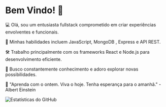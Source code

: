 # Bem Vindo! 👋

:computer: Olá, sou um entusiasta fullstack comprometido em criar experiências envolventes e funcionais.

:rocket: Minhas habilidades incluem JavaScript, MongoDB , Express e API REST.

🛠️ Trabalho principalmente com os frameworks React e Node.js para desenvolvimento eficiente.

🌌 Busco constantemente conhecimento e adoro explorar novas possibilidades.

💭 "Aprenda com o ontem. Viva o hoje. Tenha esperança para o amanhã." - Albert Einstein

![Estatísticas do GitHub](https://github-readme-stats.vercel.app/api/top-langs/?username=guibleone&layout=compact&langs_count=7&theme=dracula)
